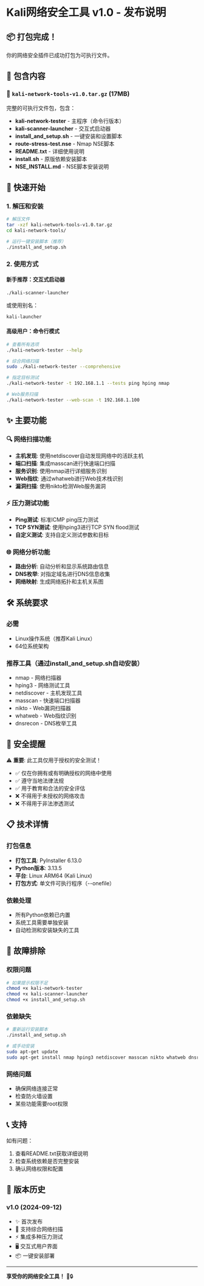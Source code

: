 # Kali网络安全工具 v1.0 - 发布说明

## 📦 打包完成！

你的网络安全插件已成功打包为可执行文件。

## 🎯 包含内容

### 📁 `kali-network-tools-v1.0.tar.gz` (17MB)
完整的可执行文件包，包含：

- **kali-network-tester** - 主程序（命令行版本）
- **kali-scanner-launcher** - 交互式启动器
- **install_and_setup.sh** - 一键安装和设置脚本
- **route-stress-test.nse** - Nmap NSE脚本
- **README.txt** - 详细使用说明
- **install.sh** - 原版依赖安装脚本
- **NSE_INSTALL.md** - NSE脚本安装说明

## 🚀 快速开始

### 1. 解压和安装
```bash
# 解压文件
tar -xzf kali-network-tools-v1.0.tar.gz
cd kali-network-tools/

# 运行一键安装脚本（推荐）
./install_and_setup.sh
```

### 2. 使用方式

#### 新手推荐：交互式启动器
```bash
./kali-scanner-launcher
```
或使用别名：
```bash
kali-launcher
```

#### 高级用户：命令行模式
```bash
# 查看所有选项
./kali-network-tester --help

# 综合网络扫描
sudo ./kali-network-tester --comprehensive

# 指定目标测试
./kali-network-tester -t 192.168.1.1 --tests ping hping nmap

# Web服务扫描
./kali-network-tester --web-scan -t 192.168.1.100
```

## ✨ 主要功能

### 🔍 网络扫描功能
- **主机发现**: 使用netdiscover自动发现网络中的活跃主机
- **端口扫描**: 集成masscan进行快速端口扫描
- **服务识别**: 使用nmap进行详细服务识别
- **Web指纹**: 通过whatweb进行Web技术栈识别
- **漏洞扫描**: 使用nikto检测Web服务漏洞

### ⚡ 压力测试功能
- **Ping测试**: 标准ICMP ping压力测试
- **TCP SYN测试**: 使用hping3进行TCP SYN flood测试
- **自定义测试**: 支持自定义测试参数和目标

### 🌐 网络分析功能
- **路由分析**: 自动分析和显示系统路由信息
- **DNS枚举**: 对指定域名进行DNS信息收集
- **网络映射**: 生成网络拓扑和主机关系图

## 🛠️ 系统要求

### 必需
- Linux操作系统（推荐Kali Linux）
- 64位系统架构

### 推荐工具（通过install_and_setup.sh自动安装）
- nmap - 网络扫描器
- hping3 - 网络测试工具
- netdiscover - 主机发现工具
- masscan - 快速端口扫描器
- nikto - Web漏洞扫描器
- whatweb - Web指纹识别
- dnsrecon - DNS枚举工具

## 🔐 安全提醒

⚠️ **重要**: 此工具仅用于授权的安全测试！

- ✅ 仅在你拥有或有明确授权的网络中使用
- ✅ 遵守当地法律法规
- ✅ 用于教育和合法的安全评估
- ❌ 不得用于未授权的网络攻击
- ❌ 不得用于非法渗透测试

## 📋 技术详情

### 打包信息
- **打包工具**: PyInstaller 6.13.0
- **Python版本**: 3.13.5
- **平台**: Linux ARM64 (Kali Linux)
- **打包方式**: 单文件可执行程序（--onefile）

### 依赖处理
- 所有Python依赖已内置
- 系统工具需要单独安装
- 自动检测和安装缺失的工具

## 🐛 故障排除

### 权限问题
```bash
# 如果提示权限不足
chmod +x kali-network-tester
chmod +x kali-scanner-launcher
chmod +x install_and_setup.sh
```

### 依赖缺失
```bash
# 重新运行安装脚本
./install_and_setup.sh

# 或手动安装
sudo apt-get update
sudo apt-get install nmap hping3 netdiscover masscan nikto whatweb dnsrecon
```

### 网络问题
- 确保网络连接正常
- 检查防火墙设置
- 某些功能需要root权限

## 📞 支持

如有问题：
1. 查看README.txt获取详细说明
2. 检查系统依赖是否完整安装
3. 确认网络权限和配置

## 🔄 版本历史

### v1.0 (2024-09-12)
- ✨ 首次发布
- 🎯 支持综合网络扫描
- ⚡ 集成多种压力测试
- 🖥️ 交互式用户界面
- 📦 一键安装部署

---

**享受你的网络安全工具！** 🚀🔒
